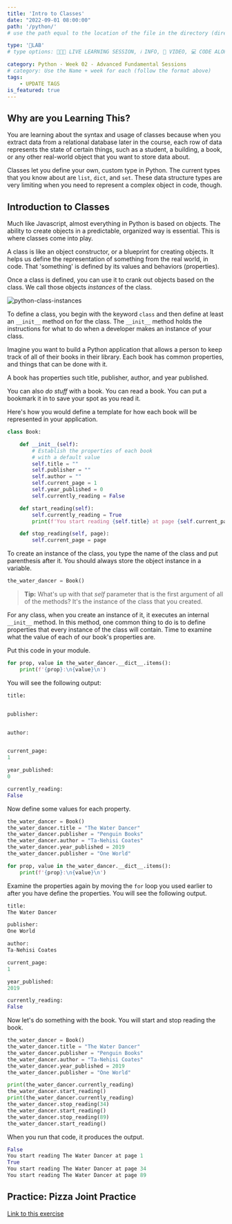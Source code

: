```yaml
---
title: 'Intro to Classes'
date: "2022-09-01 08:00:00"
path: '/python/'
# use the path equal to the location of the file in the directory (directory structure)

type: '🥼LAB'
# type options: 👩🏽‍🏫 LIVE LEARNING SESSION, ℹ️ INFO, 🎥 VIDEO, 💻 CODE ALONG, 🥼LAB, ↩️ REVIEW/NOTES, 👥 GROUP LEARNING, 👷🏼‍♂️ GROUP PROJECT, 🧠 ASSESSMENT, 📝 ASSIGNMENT

category: Python - Week 02 - Advanced Fundamental Sessions
# category: Use the Name + week for each (follow the format above)
tags:
    - UPDATE TAGS
is_featured: true
---
```


## Why are you Learning This?

You are learning about the syntax and usage of classes because when you extract data from a relational database later in the course, each row of data represents the state of certain things, such as a student, a building, a book, or any other real-world object that you want to store data about.

Classes let you define your own, custom type in Python. The current types that you know about are `list`, `dict`, and `set`. These data structure types are very limiting when you need to represent a complex object in code, though.

## Introduction to Classes

Much like Javascript, almost everything in Python is based on objects. The ability to create objects in a predictable, organized way is essential. This is where classes come into play.

A class is like an object constructor, or a blueprint for creating objects. It helps us define the representation of something from the real world, in code. That 'something' is defined by its values and behaviors (properties).

Once a class is defined, you can use it to crank out objects based on the class. We call those objects _instances_ of the class.

![python-class-instances](https://user-images.githubusercontent.com/29741570/228077303-c3a5ebbc-698c-4566-a590-48f09d5b563a.png)

To define a class, you begin with the keyword `class` and then define at least an `__init__` method on for the class. The `__init__` method holds the instructions for what to do when a developer makes an instance of your class.

Imagine you want to build a Python application that allows a person to keep track of all of their books in their library. Each book has common properties, and things that can be done with it.

A book has properties such title, publisher, author, and year published.

You can also _do stuff_ with a book. You can read a book. You can put a bookmark it in to save your spot as you read it.

Here's how you would define a template for how each book will be represented in your application.

```py
class Book:

    def __init__(self):
        # Establish the properties of each book
        # with a default value
        self.title = ""
        self.publisher = ""
        self.author = ""
        self.current_page = 1
        self.year_published = 0
        self.currently_reading = False

    def start_reading(self):
        self.currently_reading = True
        print(f'You start reading {self.title} at page {self.current_page}')

    def stop_reading(self, page):
        self.current_page = page
```

To create an instance of the class, you type the name of the class and put parenthesis after it. You should always store the object instance in a variable.

```py
the_water_dancer = Book()
```

> **Tip:** What's up with that _self_ parameter that is the first argument of all of the methods? It's the instance of the class that you created.

For any class, when you create an instance of it, it executes an internal `__init__` method. In this method, one common thing to do is to define properties that every instance of the class will contain. Time to examine what the value of each of our book's properties are.

Put this code in your module.

```py
for prop, value in the_water_dancer.__dict__.items():
    print(f'{prop}:\n{value}\n')
```

You will see the following output:

```py
title:


publisher:


author:


current_page:
1

year_published:
0

currently_reading:
False
```

Now define some values for each property.

```py
the_water_dancer = Book()
the_water_dancer.title = "The Water Dancer"
the_water_dancer.publisher = "Penguin Books"
the_water_dancer.author = "Ta-Nehisi Coates"
the_water_dancer.year_published = 2019
the_water_dancer.publisher = "One World"

for prop, value in the_water_dancer.__dict__.items():
    print(f'{prop}:\n{value}\n')
```

Examine the properties again by moving the `for` loop you used earlier to after you have define the properties. You will see the following output.

```py
title:
The Water Dancer

publisher:
One World

author:
Ta-Nehisi Coates

current_page:
1

year_published:
2019

currently_reading:
False
```

Now let's do something with the book. You will start and stop reading the book.

```py
the_water_dancer = Book()
the_water_dancer.title = "The Water Dancer"
the_water_dancer.publisher = "Penguin Books"
the_water_dancer.author = "Ta-Nehisi Coates"
the_water_dancer.year_published = 2019
the_water_dancer.publisher = "One World"

print(the_water_dancer.currently_reading)
the_water_dancer.start_reading()
print(the_water_dancer.currently_reading)
the_water_dancer.stop_reading(34)
the_water_dancer.start_reading()
the_water_dancer.stop_reading(89)
the_water_dancer.start_reading()
```

When you run that code, it produces the output.

```py
False
You start reading The Water Dancer at page 1
True
You start reading The Water Dancer at page 34
You start reading The Water Dancer at page 89
```

## Practice: Pizza Joint Practice

[Link to this exercise](/python/intro-to-classes-pizza-joint)
